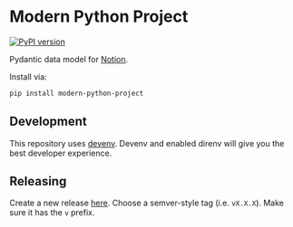 # Modern Python Project

[![PyPI version](https://img.shields.io/pypi/v/modern-python-project)](https://pypi.org/project/modern-python-project/)

Pydantic data model for [Notion](https://www.notion.so/).

Install via:

```sh
pip install modern-python-project
```

## Development

This repository uses [devenv](https://devenv.sh/).
Devenv and enabled direnv will give you the best developer experience.

## Releasing

Create a new release [here](./modern-python-project/releases/new).
Choose a semver-style tag (i.e. `vX.X.X`). Make sure it has the `v` prefix.
